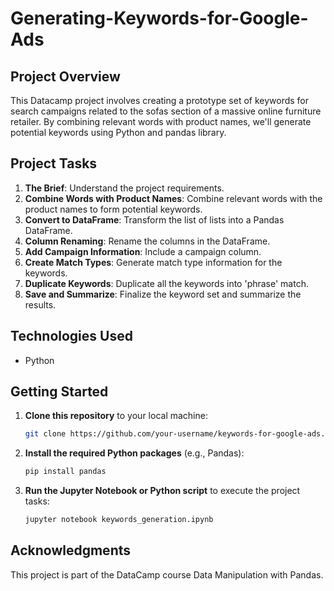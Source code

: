 # Generating-Keywords-for-Google-Ads

## Project Overview

This Datacamp project involves creating a prototype set of keywords for search campaigns related to the sofas section of a massive online furniture retailer. By combining relevant words with product names, we'll generate potential keywords using Python and pandas library.

## Project Tasks

1. **The Brief**: Understand the project requirements.
2. **Combine Words with Product Names**: Combine relevant words with the product names to form potential keywords.
3. **Convert to DataFrame**: Transform the list of lists into a Pandas DataFrame.
4. **Column Renaming**: Rename the columns in the DataFrame.
5. **Add Campaign Information**: Include a campaign column.
6. **Create Match Types**: Generate match type information for the keywords.
7. **Duplicate Keywords**: Duplicate all the keywords into 'phrase' match.
8. **Save and Summarize**: Finalize the keyword set and summarize the results.

## Technologies Used

- Python

## Getting Started

1. **Clone this repository** to your local machine:
    ```bash
    git clone https://github.com/your-username/keywords-for-google-ads.git
    ```

2. **Install the required Python packages** (e.g., Pandas):
    ```bash
    pip install pandas
    ```

3. **Run the Jupyter Notebook or Python script** to execute the project tasks:
    ```bash
    jupyter notebook keywords_generation.ipynb
    ```

## Acknowledgments

This project is part of the DataCamp course Data Manipulation with Pandas.

